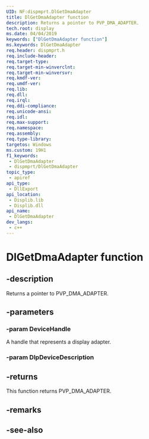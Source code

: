 ```yaml
---
UID: NF:dispmprt.DlGetDmaAdapter
title: DlGetDmaAdapter function
description: Returns a pointer to PVP_DMA_ADAPTER.
tech.root: display
ms.date: 04/04/2019
keywords: ["DlGetDmaAdapter function"]
ms.keywords: DlGetDmaAdapter
req.header: dispmprt.h
req.include-header: 
req.target-type: 
req.target-min-winverclnt: 
req.target-min-winversvr: 
req.kmdf-ver: 
req.umdf-ver: 
req.lib: 
req.dll: 
req.irql: 
req.ddi-compliance: 
req.unicode-ansi: 
req.idl: 
req.max-support: 
req.namespace: 
req.assembly: 
req.type-library: 
targetos: Windows
ms.custom: 19H1
f1_keywords:
 - DlGetDmaAdapter
 - dispmprt/DlGetDmaAdapter
topic_type:
 - apiref
api_type:
 - DllExport
api_location:
 - Displib.lib
 - Displib.dll
api_name:
 - DlGetDmaAdapter
dev_langs:
 - c++
---
```


# DlGetDmaAdapter function


## -description

Returns a pointer to PVP_DMA_ADAPTER.

## -parameters

### -param DeviceHandle

A handle that represents a display adapter.

### -param DlpDeviceDescription

## -returns

This function returns PVP_DMA_ADAPTER.

## -remarks

## -see-also


